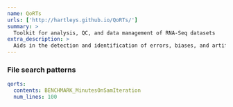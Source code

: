 ```yaml
---
name: QoRTs
urls: ['http://hartleys.github.io/QoRTs/']
summary: >
  Toolkit for analysis, QC, and data management of RNA-Seq datasets
extra_description: >
  Aids in the detection and identification of errors, biases, and artifacts produced by paired-end high-throughput RNA-Seq technology. In addition, it can produce count data designed for use with differential expression and differential exon usage tools, as well as individual-sample and/or group-summary genome track files suitable for use with the UCSC genome browser.
---
```


### File search patterns

```yaml
qorts:
  contents: BENCHMARK_MinutesOnSamIteration
  num_lines: 100
```